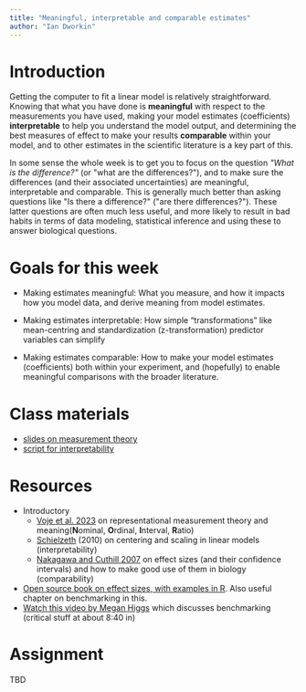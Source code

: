 ```yaml
---
title: "Meaningful, interpretable and comparable estimates"
author: "Ian Dworkin"
---
```


Introduction
============

Getting the computer to fit a linear model is relatively straightforward. Knowing that what you have done is **meaningful** with respect to the measurements you have used, making your model estimates (coefficients) **interpretable** to help you understand the model output, and determining the best measures of effect to make your results **comparable** within your model, and to other estimates in the scientific literature is a key part of this. 

 In some sense the whole week  is to get you to  focus on the question *"What is the difference?"* (or "what are the differences?"), and to make sure the differences (and their associated uncertainties) are meaningful, interpretable and comparable. This is generally much better than asking questions like "Is there a difference?" ("are there differences?"). These latter questions are often much less useful, and more likely to result in bad habits in terms of data modeling, statistical inference and using these to answer biological questions.

Goals for this week
===================

- Making estimates meaningful: What you measure, and how it impacts how you model data, and derive meaning from model estimates.

- Making estimates interpretable: How simple “transformations” like mean-centring and standardization (z-transformation) predictor variables can simplify

- Making estimates comparable: How to make your model estimates (coefficients) both within your experiment, and (hopefully) to enable meaningful comparisons with the broader literature.


Class materials
===============

-   [slides on measurement theory](../lectures/BIO708_Measurement_and_Meaning.pdf)
-   [script for interpretability](../lectures/Intepreting_lm_output_Feb13_2024_short.html)

Resources
=========
-   Introductory
    -   [Voje et al. 2023](https://doi.org/10.1016/j.tree.2023.08.005) on representational measurement theory and meaning(**N**ominal, **O**rdinal, **I**nterval, **R**atio)
    -   [Schielzeth](https://doi.org/10.1111/j.2041-210X.2010.00012.x) (2010)
        on centering and scaling in linear models (interpretability)
     -   [Nakagawa and Cuthill 2007](https://onlinelibrary.wiley.com/doi/epdf/10.1111/j.1469-185X.2007.00027.x) on effect sizes (and their confidence intervals) and how to make good use of them in biology (comparability)
   -   [Open source book on effect sizes, with examples in R](https://matthewbjane.quarto.pub/). Also useful chapter on benchmarking in this.
   -   [Watch this video by Megan Higgs](https://www.youtube.com/watch?v=eJI0kNXmonk) which discusses benchmarking (critical stuff at about 8:40 in)

Assignment
==========

TBD

